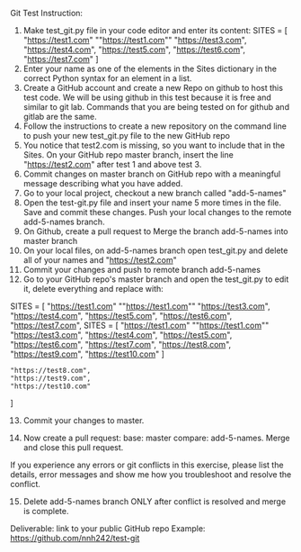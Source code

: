 Git Test Instruction:

1. Make test_git.py file in your code editor and enter its content:
SITES = [
    "https://test1.com"
    ""https://test1.com""
    "https://test3.com",
    "https://test4.com",
    "https://test5.com",
    "https://test6.com",
    "https://test7.com"
]
2. Enter your name as one of the elements in the Sites dictionary in the correct Python syntax for an element in a list.
3. Create a GitHub account and create a new Repo on github to host this test code. We will be using github in this test because it is free and similar to git lab. Commands that you are being tested on for github and gitlab are the same.
4. Follow the instructions to create a new repository on the command line to push your new test_git.py file to the new GitHub repo
5. You notice that test2.com is missing, so you want to include that in the Sites. On your GitHub repo master branch, insert the line "https://test2.com" after test 1 and above test 3. 
6. Commit changes on master branch on GitHub repo with a meaningful message describing what you have added.
7. Go to your local project, checkout a new branch called "add-5-names"
8. Open the test-git.py file and insert your name 5 more times in the file. Save and commit these changes. Push your local changes to the remote add-5-names branch.
9. On Github, create a pull request to Merge the branch add-5-names into master branch
10. On your local files, on add-5-names branch open test_git.py and delete all of your names and "https://test2.com"
11. Commit your changes and push to remote branch add-5-names
12. Go to your GitHub repo's master branch and open the test_git.py to edit it, delete everything and replace with: 

SITES = [
    "https://test1.com"
    ""https://test1.com""
    "https://test3.com",
    "https://test4.com",
    "https://test5.com",
    "https://test6.com",
    "https://test7.com",
    SITES = [
    "https://test1.com"
    ""https://test1.com""
    "https://test3.com",
    "https://test4.com",
    "https://test5.com",
    "https://test6.com",
    "https://test7.com",
    "https://test8.com",
    "https://test9.com",
    "https://test10.com"
]

    "https://test8.com",
    "https://test9.com",
    "https://test10.com"
]

13. Commit your changes to master.

14. Now create a pull request: base: master compare: add-5-names. Merge and close this pull request.

If you experience any errors or git conflicts in this exercise, please list the details, error messages and show me how you troubleshoot and resolve the conflict.

15. Delete add-5-names branch ONLY after conflict is resolved and merge is complete.

Deliverable: link to your public GitHub repo
Example: https://github.com/nnh242/test-git 
